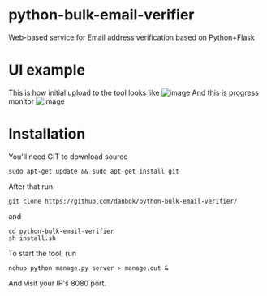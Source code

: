 # python-bulk-email-verifier
Web-based service for Email address verification based on Python+Flask
# UI example
This is how initial upload to the tool looks like
![image](https://cloud.githubusercontent.com/assets/7872919/14596854/f31282ac-056a-11e6-8fd7-14c4e092e517.png)
And this is progress monitor
![image](https://cloud.githubusercontent.com/assets/7872919/14596855/f3143926-056a-11e6-8685-29f48ec492df.png)
# Installation
You'll need GIT to download source
```
sudo apt-get update && sudo apt-get install git
```
After that run
```
git clone https://github.com/danbok/python-bulk-email-verifier/
```
and 
```
cd python-bulk-email-verifier
sh install.sh
```
To start the tool, run
```
nohup python manage.py server > manage.out &
```
And visit your IP's 8080 port.
